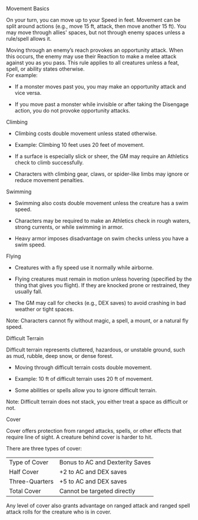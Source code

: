 Movement Basics

On your turn, you can move up to your Speed in feet. Movement can be split around actions (e.g., move 15 ft, attack, then move another 15 ft). You may move through allies' spaces, but not through enemy spaces unless a rule/spell allows it.

Moving through an enemy’s reach provokes an opportunity attack. When this occurs, the enemy may use their Reaction to make a melee attack against you as you pass. This rule applies to all creatures unless a feat, spell, or ability states otherwise.  
For example:

- If a monster moves past you, you may make an opportunity attack and vice versa.
    
- If you move past a monster while invisible or after taking the Disengage action, you do not provoke opportunity attacks.
    

Climbing

- Climbing costs double movement unless stated otherwise.
    

- Example: Climbing 10 feet uses 20 feet of movement.
    

- If a surface is especially slick or sheer, the GM may require an Athletics check to climb successfully.
    
- Characters with climbing gear, claws, or spider-like limbs may ignore or reduce movement penalties.
    

Swimming

- Swimming also costs double movement unless the creature has a swim speed.
    
- Characters may be required to make an Athletics check in rough waters, strong currents, or while swimming in armor.
    
- Heavy armor imposes disadvantage on swim checks unless you have a swim speed.
    

Flying

- Creatures with a fly speed use it normally while airborne.
    
- Flying creatures must remain in motion unless hovering (specified by the thing that gives you flight). If they are knocked prone or restrained, they usually fall.
    
- The GM may call for checks (e.g., DEX saves) to avoid crashing in bad weather or tight spaces.
    

Note: Characters cannot fly without magic, a spell, a mount, or a natural fly speed.

Difficult Terrain

Difficult terrain represents cluttered, hazardous, or unstable ground, such as mud, rubble, deep snow, or dense forest.

- Moving through difficult terrain costs double movement.
    

- Example: 10 ft of difficult terrain uses 20 ft of movement.
    

- Some abilities or spells allow you to ignore difficult terrain.
    

Note: Difficult terrain does not stack, you either treat a space as difficult or not.

Cover

Cover offers protection from ranged attacks, spells, or other effects that require line of sight. A creature behind cover is harder to hit.

There are three types of cover:

|   |   |
|---|---|
|Type of Cover|Bonus to AC and Dexterity Saves|
|Half Cover|+2 to AC and DEX saves|
|Three-Quarters|+5 to AC and DEX saves|
|Total Cover|Cannot be targeted directly|

  

Any level of cover also grants advantage on ranged attack and ranged spell attack rolls for the creature who is in cover.